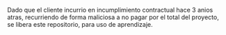 Dado que el cliente incurrio en incumplimiento contractual hace 3 anios atras, recurriendo de forma maliciosa a no pagar por el total del proyecto, se libera este repositorio, para uso de aprendizaje.
